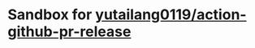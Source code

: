 # Sandbox for [yutailang0119/action-github-pr-release](https://github.com/yutailang0119/action-github-pr-release)
